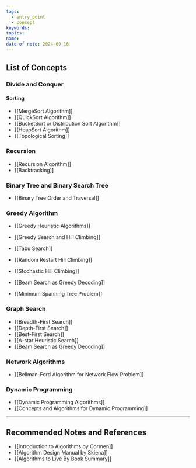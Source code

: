 ```yaml
---
tags:
  - entry_point
  - concept
keywords: 
topics: 
name: 
date of note: 2024-09-16
---
```


## List of Concepts


### Divide and Conquer


#### Sorting

- [[MergeSort Algorithm]]
- [[QuickSort Algorithm]]
- [[BucketSort or Distribution Sort Algorithm]]
- [[HeapSort Algorithm]]
- [[Topological Sorting]]



### Recursion

- [[Recursion Algorithm]]
- [[Backtracking]]


### Binary Tree and Binary Search Tree

- [[Binary Tree Order and Traversal]]


### Greedy Algorithm

- [[Greedy Heuristic Algorithms]]
- [[Greedy Search and Hill Climbing]]
- [[Tabu Search]]
- [[Random Restart Hill Climbing]]
- [[Stochastic Hill Climbing]]
- [[Beam Search as Greedy Decoding]]

- [[Minimum Spanning Tree Problem]]


### Graph Search

- [[Breadth-First Search]]
- [[Depth-First Search]]
- [[Best-First Search]]
- [[A-star Heuristic Search]]
- [[Beam Search as Greedy Decoding]]

### Network Algorithms

- [[Bellman-Ford Algorithm for Network Flow Problem]]


### Dynamic Programming

- [[Dynamic Programming Algorithms]]
- [[Concepts and Algorithms for Dynamic Programming]]





-----------
##  Recommended Notes and References



- [[Introduction to Algorithms by Cormen]]
- [[Algorithm Design Manual by Skiena]]
- [[Algorithms to Live By Book Summary]]